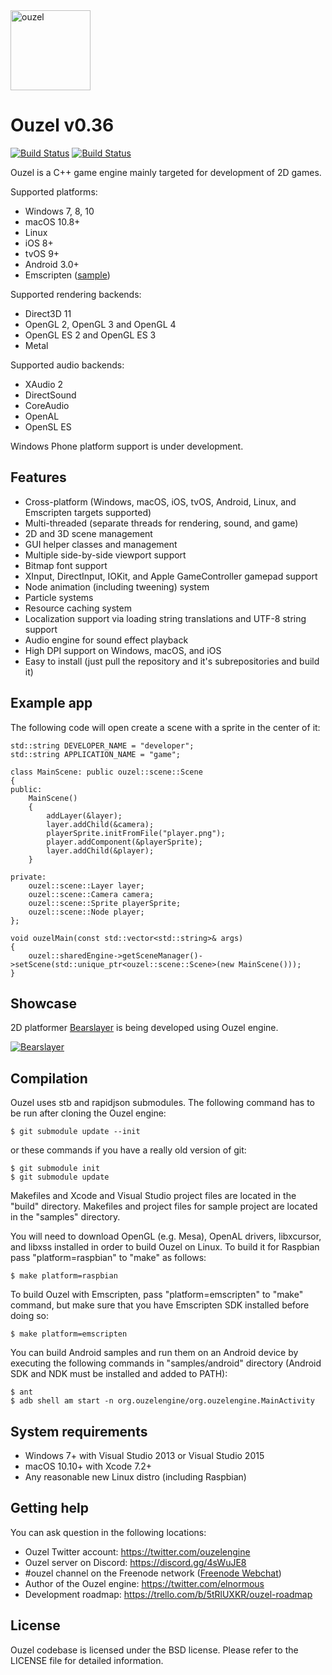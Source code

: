 <img src="https://github.com/elnormous/ouzel/blob/master/img/ouzel.png" alt="ouzel" width=128>

# Ouzel v0.36

[![Build Status](https://api.travis-ci.org/elnormous/ouzel.svg?branch=master)](https://travis-ci.org/elnormous/ouzel) [![Build Status](https://ci.appveyor.com/api/projects/status/dp8av7iegdjs6xuj?svg=true)](https://ci.appveyor.com/project/elnormous/ouzel)

Ouzel is a C++ game engine mainly targeted for development of 2D games.

Supported platforms:

* Windows 7, 8, 10 
* macOS 10.8+
* Linux
* iOS 8+
* tvOS 9+
* Android 3.0+
* Emscripten ([sample](http://www.ouzelengine.org/samples/))

Supported rendering backends:

* Direct3D 11
* OpenGL 2, OpenGL 3 and OpenGL 4
* OpenGL ES 2 and OpenGL ES 3
* Metal 

Supported audio backends:

* XAudio 2
* DirectSound
* CoreAudio
* OpenAL
* OpenSL ES

Windows Phone platform support is under development.

## Features

* Cross-platform (Windows, macOS, iOS, tvOS, Android, Linux, and Emscripten targets supported)
* Multi-threaded (separate threads for rendering, sound, and game)
* 2D and 3D scene management
* GUI helper classes and management
* Multiple side-by-side viewport support
* Bitmap font support
* XInput, DirectInput, IOKit, and Apple GameController gamepad support
* Node animation (including tweening) system
* Particle systems
* Resource caching system
* Localization support via loading string translations and UTF-8 string support
* Audio engine for sound effect playback
* High DPI support on Windows, macOS, and iOS
* Easy to install (just pull the repository and it's subrepositories and build it)

## Example app

The following code will open create a scene with a sprite in the center of it:

    std::string DEVELOPER_NAME = "developer";
    std::string APPLICATION_NAME = "game";

    class MainScene: public ouzel::scene::Scene
    {
    public:
        MainScene()
        {
            addLayer(&layer);
            layer.addChild(&camera);
            playerSprite.initFromFile("player.png");
            player.addComponent(&playerSprite);
            layer.addChild(&player);
        }

    private:
        ouzel::scene::Layer layer;
        ouzel::scene::Camera camera;
        ouzel::scene::Sprite playerSprite;
        ouzel::scene::Node player;
    };

    void ouzelMain(const std::vector<std::string>& args)
    {
        ouzel::sharedEngine->getSceneManager()->setScene(std::unique_ptr<ouzel::scene::Scene>(new MainScene()));
    }

## Showcase

2D platformer [Bearslayer](http://store.steampowered.com/app/460210) is being developed using Ouzel engine.

[![Bearslayer](https://github.com/elnormous/ouzel/blob/master/img/bearslayer.gif "Bear Slayer")](https://www.youtube.com/watch?v=q-O8-hpvJ5A)

## Compilation

Ouzel uses stb and rapidjson submodules. The following command has to be run after cloning the Ouzel engine:

```
$ git submodule update --init
```

or these commands if you have a really old version of git:

```
$ git submodule init
$ git submodule update
```

Makefiles and Xcode and Visual Studio project files are located in the "build" directory. Makefiles and project files for sample project are located in the "samples" directory.

You will need to download OpenGL (e.g. Mesa), OpenAL drivers, libxcursor, and libxss installed in order to build Ouzel on Linux. To build it for Raspbian pass "platform=raspbian" to "make" as follows:

```
$ make platform=raspbian
```

To build Ouzel with Emscripten, pass "platform=emscripten" to "make" command, but make sure that you have Emscripten SDK installed before doing so:

```
$ make platform=emscripten
```

You can build Android samples and run them on an Android device by executing the following commands in "samples/android" directory (Android SDK and NDK must be installed and added to PATH):

```
$ ant
$ adb shell am start -n org.ouzelengine/org.ouzelengine.MainActivity
```

## System requirements
* Windows 7+ with Visual Studio 2013 or Visual Studio 2015
* macOS 10.10+ with Xcode 7.2+
* Any reasonable new Linux distro (including Raspbian)

## Getting help

You can ask question in the following locations:

* Ouzel Twitter account: https://twitter.com/ouzelengine
* Ouzel server on Discord: https://discord.gg/4sWuJE8
* #ouzel channel on the Freenode network ([Freenode Webchat](http://webchat.freenode.net/?channels=ouzel))
* Author of the Ouzel engine: https://twitter.com/elnormous
* Development roadmap: https://trello.com/b/5tRlUXKR/ouzel-roadmap

## License

Ouzel codebase is licensed under the BSD license. Please refer to the LICENSE file for detailed information.

